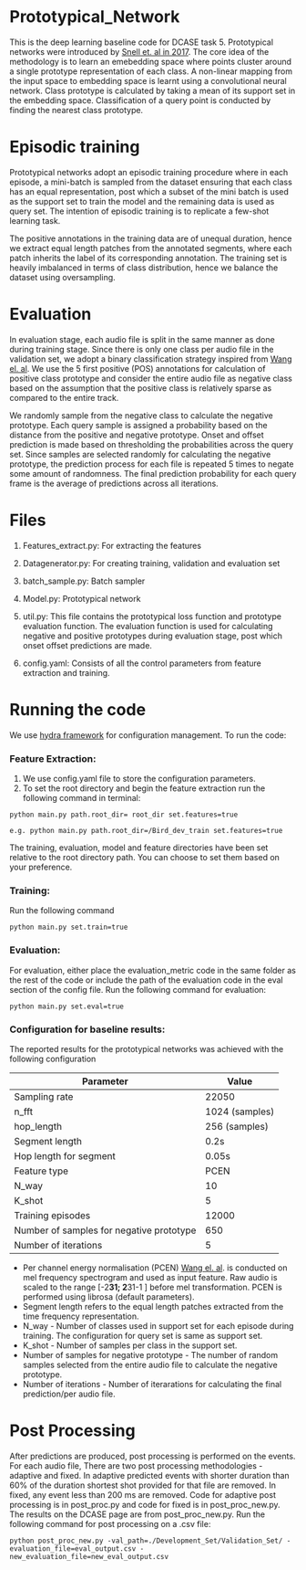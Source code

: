 # Prototypical_Network

This is the deep learning baseline code for DCASE task 5. Prototypical networks were introduced by <a href="https://arxiv.org/abs/1703.05175">Snell et. al in 2017</a>. The core idea of the methodology is to learn an emebedding space where points cluster around a single prototype representation of each class. A non-linear mapping from the input space to embedding space is learnt using a convolutional neural network. Class prototype is calculated by taking a mean of its support set in the embedding space. Classification of a query point is conducted by finding the nearest class prototype.

# Episodic training

Prototypical networks adopt an episodic training procedure where in each episode, a mini-batch is sampled from the dataset ensuring that each class has an equal representation, post which a subset of the mini batch is used as the support set to train the model and the remaining data is used as query set. The intention of episodic training is to replicate a few-shot learning task.

The positive annotations in the training data are of unequal duration, hence we extract equal length patches from the annotated segments, where each patch inherits the label of its corresponding annotation. The training set is heavily imbalanced in terms of class distribution, hence we balance the dataset using oversampling. 

# Evaluation

In evaluation stage, each audio file is split in the same manner as done during training stage. Since there is only one class per audio file in the validation set, we adopt a binary classification strategy inspired from <a href="https://arxiv.org/abs/2008.02791">Wang el. al</a>. We use the 5 first positive (POS) annotations for calculation of positive class prototype and consider the entire audio file as negative class based on the assumption that the positive class is relatively sparse as compared to the entire track. 

We randomly sample from the negative class to calculate the negative prototype. Each query sample is assigned a probability based on the distance from the positive and negative prototype. Onset and offset prediction is made based on thresholding the probabilities across the query set. Since samples are selected randomly for calculating the negative prototype, the prediction process for each file is repeated 5 times to negate some amount of randomness. The final prediction probability for each query frame is the average of predictions across all iterations. 

# Files

1) Features_extract.py: For extracting the features

2) Datagenerator.py: For creating training, validation and evaluation set

3) batch_sample.py: Batch sampler

4) Model.py: Prototypical network

5) util.py: This file contains the prototypical loss function and prototype evaluation function. The evaluation function is used for calculating negative and positive prototypes during evaluation stage, post which onset offset predictions are made. 

6) config.yaml: Consists of all the control parameters from feature extraction and training. 

# Running the code

We use <a href="https://hydra.cc/docs/intro/">hydra framework</a> for configuration management. To run the code:

### Feature Extraction:

1) We use config.yaml file to store the configuration parameters.
2) To set the root directory and begin the feature extraction run the following command in terminal:
```
python main.py path.root_dir= root_dir set.features=true

e.g. python main.py path.root_dir=/Bird_dev_train set.features=true
```
The training, evaluation, model and feature directories have been set relative to the root directory path. You can choose to set them based on your preference.

### Training:

Run the following command 

```
python main.py set.train=true
```
### Evaluation:

For evaluation, either place the evaluation_metric code in the same folder as the rest of the code or include the path of the evaluation code in the eval section of the config file. Run the following command for evaluation:

```
python main.py set.eval=true
```
### Configuration for baseline results:

The reported results for the prototypical networks was achieved with the following configuration 

| Parameter | Value | 
| --- | --- | 
| Sampling rate		|	22050 | 
| n_fft	|	1024 (samples)|
| hop_length	|	256 (samples) |
| Segment length	|	0.2s |
| Hop length for segment	|	0.05s |
| Feature type	|	PCEN |
| N_way	|	10|
| K_shot	|	5|
| Training episodes	|12000|
| Number of samples for negative prototype	|	650|
| Number of iterations	|	5|

+ Per channel energy normalisation (PCEN) <a href="https://arxiv.org/abs/1607.05666">Wang el. al</a>. is conducted on mel frequency spectrogram and used as input
  feature. Raw audio is scaled to the range [-2**31; 2**31-1 ] before mel transformation. PCEN is performed using librosa (default parameters).  
+ Segment length refers to the equal length patches extracted from the time frequency representation. 
+ N_way - Number of classes used in support set for each episode during training. The configuration for query set is same as support set. 
+ K_shot - Number of samples per class in the support set.
+ Number of samples for negative prototype - The number of random samples selected from the entire audio file to calculate the negative prototype.
+ Number of iterations - Number of iterarations for calculating the final prediction/per audio file. 
# Post Processing

After predictions are produced, post processing is performed on the events. For each audio file,  There are two post processing methodologies - adaptive and fixed. In adaptive predicted events with shorter duration than 60% of the duration shortest shot provided for that file are removed. In fixed, any event less than 200 ms are removed. Code for adaptive post processing is in post_proc.py and code for fixed is in post_proc_new.py. The results on the DCASE page are from post_proc_new.py.
Run the following command for post processing on a .csv file:

```
python post_proc_new.py -val_path=./Development_Set/Validation_Set/ -evaluation_file=eval_output.csv -new_evaluation_file=new_eval_output.csv
```
